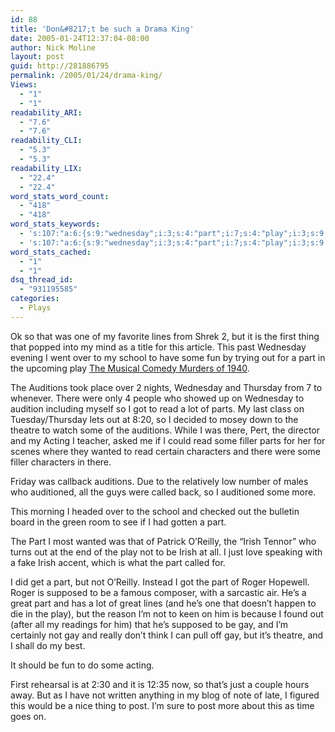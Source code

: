 ```yaml
---
id: 88
title: 'Don&#8217;t be such a Drama King'
date: 2005-01-24T12:37:04-08:00
author: Nick Moline
layout: post
guid: http://281886795
permalink: /2005/01/24/drama-king/
Views:
  - "1"
  - "1"
readability_ARI:
  - "7.6"
  - "7.6"
readability_CLI:
  - "5.3"
  - "5.3"
readability_LIX:
  - "22.4"
  - "22.4"
word_stats_word_count:
  - "418"
  - "418"
word_stats_keywords:
  - 's:107:"a:6:{s:9:"wednesday";i:3;s:4:"part";i:7;s:4:"play";i:3;s:9:"auditions";i:3;s:4:"read";i:3;s:5:"irish";i:3;}";'
  - 's:107:"a:6:{s:9:"wednesday";i:3;s:4:"part";i:7;s:4:"play";i:3;s:9:"auditions";i:3;s:4:"read";i:3;s:5:"irish";i:3;}";'
word_stats_cached:
  - "1"
  - "1"
dsq_thread_id:
  - "931195585"
categories:
  - Plays
---
```

Ok so that was one of my favorite lines from Shrek 2, but it is the first thing that popped into my mind as a title for this article. This past Wednesday evening I went over to my school to have some fun by trying out for a part in the upcoming play <span style="text-decoration: underline">The Musical Comedy Murders of 1940</span>.

<!--more-->

The Auditions took place over 2 nights, Wednesday and Thursday from 7 to whenever. There were only 4 people who showed up on Wednesday to audition including myself so I got to read a lot of parts. My last class on Tuesday/Thursday lets out at 8:20, so I decided to mosey down to the theatre to watch some of the auditions. While I was there, Pert, the director and my Acting I teacher, asked me if I could read some filler parts for her for scenes where they wanted to read certain characters and there were some filler characters in there.

Friday was callback auditions. Due to the relatively low number of males who auditioned, all the guys were called back, so I auditioned some more.

This morning I headed over to the school and checked out the bulletin board in the green room to see if I had gotten a part.

The Part I most wanted was that of Patrick O&#8217;Reilly, the &#8220;Irish Tennor&#8221; who turns out at the end of the play not to be Irish at all. I just love speaking with a fake Irish accent, which is what the part called for.

I did get a part, but not O&#8217;Reilly. Instead I got the part of Roger Hopewell. Roger is supposed to be a famous composer, with a sarcastic air. He&#8217;s a great part and has a lot of great lines (and he&#8217;s one that doesn&#8217;t happen to die in the play), but the reason I&#8217;m not to keen on him is because I found out (after all my readings for him) that he&#8217;s supposed to be gay, and I&#8217;m certainly not gay and really don&#8217;t think I can pull off gay, but it&#8217;s theatre, and I shall do my best.

It should be fun to do some acting.

First rehearsal is at 2:30 and it is 12:35 now, so that&#8217;s just a couple hours away. But as I have not written anything in my blog of note of late, I figured this would be a nice thing to post. I&#8217;m sure to post more about this as time goes on.